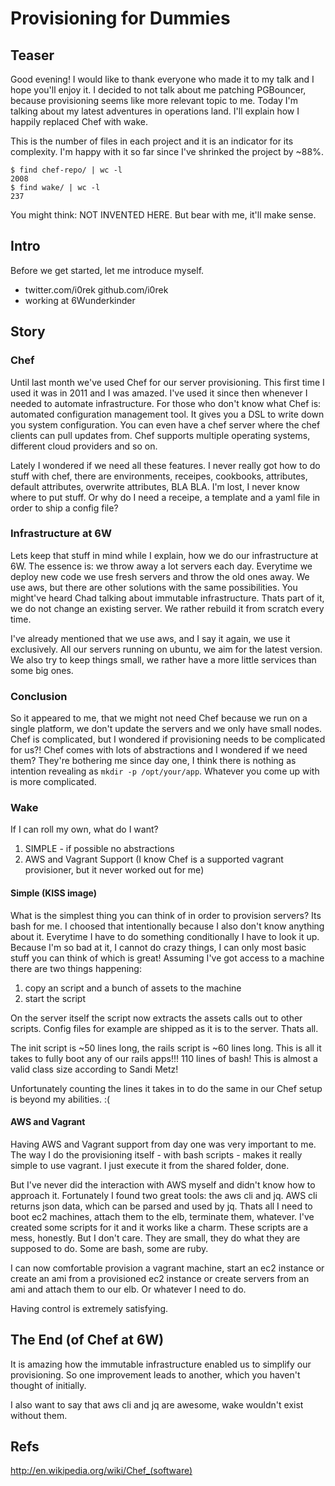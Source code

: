 # Provisioning for Dummies

## Teaser

Good evening! I would like to thank everyone who made it to my talk and I hope you'll enjoy it. I decided to not talk about me patching PGBouncer, because provisioning seems like more relevant topic to me. Today I'm talking about my latest adventures in operations land. I'll explain how I happily replaced Chef with wake.

This is the number of files in each project and it is an indicator for its complexity. I'm happy with it so far since I've shrinked the project by ~88%.

```
$ find chef-repo/ | wc -l
2008
$ find wake/ | wc -l
237
```

You might think: NOT INVENTED HERE. But bear with me, it'll make sense.


## Intro

Before we get started, let me introduce myself. 

* twitter.com/i0rek github.com/i0rek
* working at 6Wunderkinder

## Story

### Chef

Until last month we've used Chef for our server provisioning. This first time I used it was in 2011 and I was amazed. I've used it since then whenever I needed to automate infrastructure.
For those who don't know what Chef is: automated configuration management tool. It gives you a DSL to write down you system configuration. You can even have a chef server where the chef clients can pull updates from. Chef supports multiple operating systems, different cloud providers and so on. 

Lately I wondered if we need all these features. I never really got how to do stuff with chef, there are environments, receipes, cookbooks, attributes, default attributes, overwrite attributes, BLA BLA. I'm lost, I never know where to put stuff. Or why do I need a receipe, a template and a yaml file in order to ship a config file?

### Infrastructure at 6W

Lets keep that stuff in mind while I explain, how we do our infrastructure at 6W. The essence is: we throw away a lot servers each day. Everytime we deploy new code we use fresh servers and throw the old ones away. We use aws, but there are other solutions with the same possibilities. You might've heard Chad talking about immutable infrastructure. Thats part of it, we do not change an existing server. We rather rebuild it from scratch every time.

I've already mentioned that we use aws, and I say it again, we use it exclusively. All our servers running on ubuntu, we aim for the latest version. We also try to keep things small, we rather have a more little services than some big ones. 

### Conclusion

So it appeared to me, that we might not need Chef because we run on a single platform, we don't update the servers and we only have small nodes. Chef is complicated, but I wondered if provisioning needs to be complicated for us?! Chef comes with lots of abstractions and I wondered if we need them? They're bothering me since day one, I think there is nothing as intention revealing as `mkdir -p /opt/your/app`. Whatever you come up with is more complicated. 

### Wake

If I can roll my own, what do I want?

1. SIMPLE - if possible no abstractions
2. AWS and Vagrant Support (I know Chef is a supported vagrant provisioner, but it never worked out for me)


#### Simple (KISS image)

What is the simplest thing you can think of in order to provision servers? Its bash for me. I choosed that intentionally because I also don't know anything about it. Everytime I have to do something conditionally I have to look it up. Because I'm so bad at it, I cannot do crazy things, I can only most basic stuff you can think of which is great! Assuming I've got access to a machine there are two things happening:

1. copy an script and a bunch of assets to the machine
2. start the script

On the server itself the script now extracts the assets calls out to other scripts. Config files for example are shipped as it is to the server. Thats all. 

The init script is ~50 lines long, the rails script is ~60 lines long. This is all it takes to fully boot any of our rails apps!!! 110 lines of bash! This is almost a valid class size according to Sandi Metz!

Unfortunately counting the lines it takes in to do the same in our Chef setup is beyond my abilities. :(

#### AWS and Vagrant

Having AWS and Vagrant support from day one was very important to me. The way I do the provisioning itself - with bash scripts - makes it really simple to use vagrant. I just execute it from the shared folder, done.

But I've never did the interaction with AWS myself and didn't know how to approach it. Fortunately I found two great tools: the aws cli and jq. AWS cli returns json data, which can be parsed and used by jq. Thats all I need to boot ec2 machines, attach them to the elb, terminate them, whatever. I've created some scripts for it and it works like a charm. These scripts are a mess, honestly. But I don't care. They are small, they do what they are supposed to do. Some are bash, some are ruby. 

I can now comfortable provision a vagrant machine, start an ec2 instance or create an ami from a provisioned ec2 instance or create servers from an ami and attach them to our elb. Or whatever I need to do.

Having control is extremely satisfying.

## The End (of Chef at 6W)

It is amazing how the immutable infrastructure enabled us to simplify our provisioning. So one improvement leads to another, which you haven't thought of initially.

I also want to say that aws cli and jq are awesome, wake wouldn't exist without them. 


## Refs

http://en.wikipedia.org/wiki/Chef_(software)
